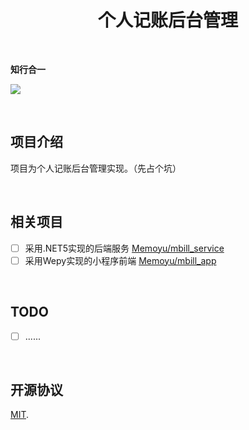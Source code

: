 <h1  align="center">
     <span  align="center">
 	 	个人记账后台管理
     </span>
</h1>




&nbsp;

**知行合一**

[![](https://img.shields.io/badge/license-MIT-3963bc.svg)](LICENSE)

&nbsp;

## 项目介绍

项目为个人记账后台管理实现。（先占个坑）

&nbsp;

## 相关项目

- [ ] 采用.NET5实现的后端服务  [Memoyu/mbill_service](https://github.com/Memoyu/mbill_service)
- [ ] 采用Wepy实现的小程序前端  [Memoyu/mbill_app](https://github.com/Memoyu/mbill_app)

&nbsp;

## TODO

- [ ] ......

&nbsp;

## 开源协议

[MIT](LICENSE).
